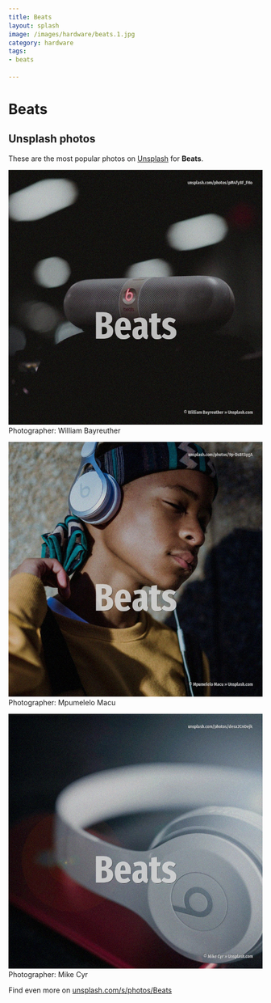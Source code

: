 ```yaml
---
title: Beats
layout: splash
image: /images/hardware/beats.1.jpg
category: hardware
tags:
- beats

---
```

# Beats

  

 
## Unsplash photos
These are the most popular photos on [Unsplash](https://unsplash.com) for **Beats**.
 
![Beats](/images/hardware/beats.1.jpg)
Photographer:  William Bayreuther
 
![Beats](/images/hardware/beats.2.jpg)
Photographer:  Mpumelelo Macu
 
![Beats](/images/hardware/beats.3.jpg)
Photographer:  Mike Cyr
 
Find even more on [unsplash.com/s/photos/Beats](https://unsplash.com/s/photos/Beats)
 
